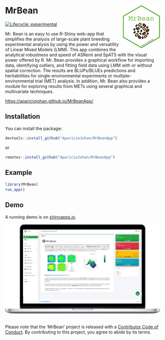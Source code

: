 
# MrBean <img src="man/figures/hex-MrBean.png" width="120px" align="right"/>


[![Lifecycle:
experimental](https://img.shields.io/badge/lifecycle-experimental-green.svg)](https://www.tidyverse.org/lifecycle/#experimental)


Mr. Bean is an easy to use R-Shiny web-app that simplifies the analysis of large-scale plant breeding experimental analysis by using the power and versatility of Linear Mixed Models (LMM). This app combines the analytical robustness and speed of ASReml and SpATS with the visual power offered by R.  Mr. Bean provides a graphical workflow for importing data, identifying outliers, and fitting field data using LMM with or without spatial correction. The results are BLUPs/BLUEs predictions and heritabilities for single-environmental experiments or multiple-environmental trial (MET) analysis. In addition, Mr. Bean also provides a module for exploring results from METs using several graphical and multivariate techniques.

<a href="https://apariciojohan.github.io/MrBeanApp/">https://apariciojohan.github.io/MrBeanApp/</a> 


## Installation

You can install the package:

``` r
devtools::install_github("AparicioJohan/MrBeanApp")                            
```
or

```r
remotes::install_github("AparicioJohan/MrBeanApp")                           
```


## Example

``` r
library(MrBean)
run_app()
```


## Demo

A running demo is on [shinyapps.io](https://beanteam.shinyapps.io/MrBean_BETA/).

<div class="row">
<div class="card">
<a href="https://beanteam.shinyapps.io/MrBean_BETA/" target="_blank"><img src="man/figures/desktop_update.png"></a>
</div>
</div>

<br>

Please note that the ‘MrBean’ project is released with a [Contributor
Code of Conduct](CODE_OF_CONDUCT.md). By contributing to this project,
you agree to abide by its terms.
